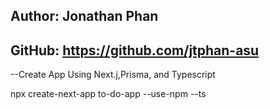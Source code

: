 ## Author: Jonathan Phan
## GitHub: https://github.com/jtphan-asu

--Create App Using Next.j,Prisma, and Typescript

npx create-next-app to-do-app --use-npm --ts

